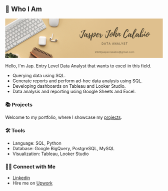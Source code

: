 ## 👋 Who I Am

![Brown and Gray Simple Personal LinkedIn Banner](https://github.com/JapCalabyu/Portfolio/blob/main/Black%20and%20Beige%20Modern%20Handwriting%20Professional%20Business%20LinkedIn%20Banner.png)

Hello, I'm Jap. Entry Level Data Analyst that wants to excel in this field.

- Querying data using SQL.
- Generate reports and perform ad-hoc data analysis using SQL.
- Developing dashboards on Tableau and Looker Studio.
- Data analysis and reporting using Google Sheets and Excel.

### 📚 Projects

Welcome to my portfolio, where I showcase my [projects](https://github.com/katiehuangx/Portfolio-Guide/blob/main/README.md).

### 🛠️ Tools

- Language: SQL, Python
- Database: Google BigQuery, PostgreSQL, MySQL
- Visualization: Tableau, Looker Studio

### 👋🏻 Connect with Me

- [Linkedin](https://www.linkedin.com/in/katiehuangx/)
- Hire me on [Upwork](https://www.upwork.com/freelancers/~016ea4ffe7d7d64c1d)
